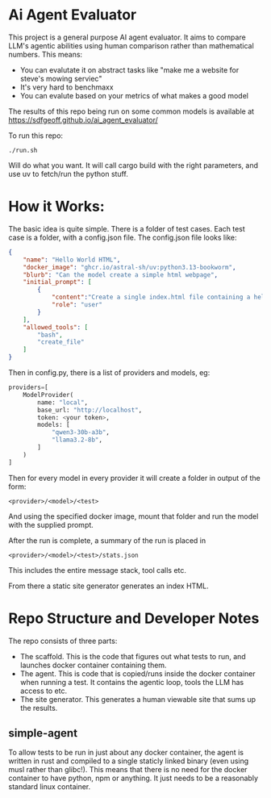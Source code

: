 # Ai Agent Evaluator

This project is a general purpose AI agent evaluator. It aims to compare LLM's agentic abilities using human comparison rather than mathematical numbers. This means:
 - You can evalutate it on abstract tasks like "make me a website for steve's mowing serviec"
 - It's very hard to benchmaxx
 - You can evalute based on your metrics of what makes a good model

The results of this repo being run on some common models is available at https://sdfgeoff.github.io/ai_agent_evaluator/


To run this repo:
```
./run.sh
```
Will do what you want. It will call cargo build with the right parameters, and use uv to fetch/run the python stuff.

 # How it Works:

The basic idea is quite simple. There is a folder of test cases.
Each test case is a folder, with a config.json file. The config.json file looks like:
```json
{
	"name": "Hello World HTML",
    "docker_image": "ghcr.io/astral-sh/uv:python3.13-bookworm",
    "blurb": "Can the model create a simple html webpage",
    "initial_prompt": [
		{
			"content":"Create a single index.html file containing a hello world. Include styling in a dark theme with bold and striking color choice.",
			"role": "user"
		}
	],
	"allowed_tools": [
		"bash",
		"create_file"
	]
}
```

Then in config.py, there is a list of providers and models, eg:
```python
providers=[
    ModelProvider(
        name: "local",
        base_url: "http://localhost",
        token: <your token>,
        models: [
            "qwen3-30b-a3b",
            "llama3.2-8b",
        ]
    )
]
```

Then for every model in every provider it will create a folder in output of the form:
```
<provider>/<model>/<test>
```
And using the specified docker image, mount that folder and run the model with the supplied prompt.

After the run is complete, a summary of the run is placed in
```
<provider>/<model>/<test>/stats.json
```
This includes the entire message stack, tool calls etc.

From there a static site generator generates an index HTML.

# Repo Structure and Developer Notes 

The repo consists of three parts:
 - The scaffold. This is the code that figures out what tests to run, and launches docker container containing them.
 - The agent. This is code that is copied/runs inside the docker container when running a test. It contains the agentic loop, tools the LLM has access to etc.
 - The site generator. This generates a human viewable site that sums up the results.

## simple-agent
To allow tests to be run in just about any docker container, the agent is written in rust and compiled to a single staticly linked binary (even using musl rather than glibc!). This means that there is no need for the docker container to have python, npm or anything. It just needs to be a reasonably standard linux container.

